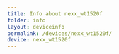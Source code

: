 ```yaml
---
title: Info about nexx_wt1520f
folder: info
layout: deviceinfo
permalink: /devices/nexx_wt1520f/
device: nexx_wt1520f
---
```

